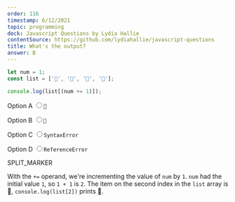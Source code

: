 ```yaml
---
order: 116
timestamp: 6/12/2021
topic: programming
deck: Javascript Questions by Lydia Hallie
contentSource: https://github.com/lydiahallie/javascript-questions
title: What's the output?
answer: B
---
```


  

```javascript
let num = 1;
const list = ['🥳', '🤠', '🥰', '🤪'];

console.log(list[(num += 1)]);
```


<label for="option-A">Option A</label>
<input type="radio" name="answer-option" id="option-A" value="A">`🤠`</input>
    

<label for="option-B">Option B</label>
<input type="radio" name="answer-option" id="option-B" value="B">`🥰`</input>
    

<label for="option-C">Option C</label>
<input type="radio" name="answer-option" id="option-C" value="C">`SyntaxError`</input>
    

<label for="option-D">Option D</label>
<input type="radio" name="answer-option" id="option-D" value="D">`ReferenceError`</input>
    




SPLIT_MARKER

With the `+=` operand, we're incrementing the value of `num` by `1`. `num` had the initial value `1`, so `1 + 1` is `2`. The item on the second index in the `list` array is 🥰, `console.log(list[2])` prints 🥰.



